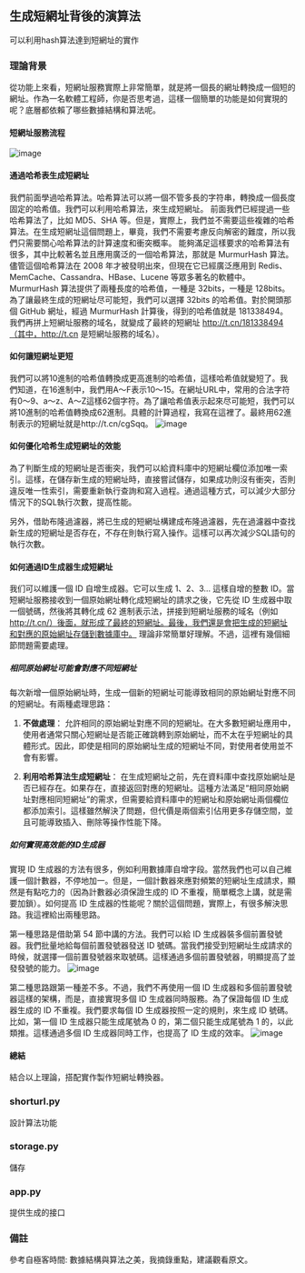 ## 生成短網址背後的演算法
可以利用hash算法達到短網址的實作
### 理論背景
從功能上來看，短網址服務實際上非常簡單，就是將一個長的網址轉換成一個短的網址。作為一名軟體工程師，你是否思考過，這樣一個簡單的功能是如何實現的呢？底層都依賴了哪些數據結構和算法呢。
#### 短網址服務流程
![image](https://github.com/patrick0516/alg112a/assets/109636871/cc89f041-a253-439f-b65e-c1a146c5f1de)
#### 通過哈希表生成短網址
我們前面學過哈希算法。哈希算法可以將一個不管多長的字符串，轉換成一個長度固定的哈希值。我們可以利用哈希算法，來生成短網址。
前面我們已經提過一些哈希算法了，比如 MD5、SHA 等。但是，實際上，我們並不需要這些複雜的哈希算法。在生成短網址這個問題上，畢竟，我們不需要考慮反向解密的難度，所以我們只需要關心哈希算法的計算速度和衝突概率。
能夠滿足這樣要求的哈希算法有很多，其中比較著名並且應用廣泛的一個哈希算法，那就是 MurmurHash 算法。儘管這個哈希算法在 2008 年才被發明出來，但現在它已經廣泛應用到 Redis、MemCache、Cassandra、HBase、Lucene 等眾多著名的軟體中。
MurmurHash 算法提供了兩種長度的哈希值，一種是 32bits，一種是 128bits。為了讓最終生成的短網址尽可能短，我們可以選擇 32bits 的哈希值。對於開頭那個 GitHub 網址，經過 MurmurHash 計算後，得到的哈希值就是 181338494。我們再拼上短網址服務的域名，就變成了最終的短網址 http://t.cn/181338494（其中，http://t.cn 是短網址服務的域名）。
#### 如何讓短網址更短
我們可以將10進制的哈希值轉換成更高進制的哈希值，這樣哈希值就變短了。我們知道，在16進制中，我們用A～F表示10～15。在網址URL中，常用的合法字符有0～9、a～z、A～Z這樣62個字符。為了讓哈希值表示起來尽可能短，我們可以將10進制的哈希值轉換成62進制。具體的計算過程，我寫在這裡了。最終用62進制表示的短網址就是http://t.cn/cgSqq。
![image](https://github.com/patrick0516/alg112a/assets/109636871/255c9c38-bf48-4788-b29d-d5383c10ace8)

#### 如何優化哈希生成短網址的效能
為了判斷生成的短網址是否衝突，我們可以給資料庫中的短網址欄位添加唯一索引。這樣，在儲存新生成的短網址時，直接嘗試儲存，如果成功則沒有衝突，否則違反唯一性索引，需要重新執行查詢和寫入過程。通過這種方式，可以減少大部分情況下的SQL執行次數，提高性能。

另外，借助布隆過濾器，將已生成的短網址構建成布隆過濾器，先在過濾器中查找新生成的短網址是否存在，不存在則執行寫入操作。這樣可以再次減少SQL語句的執行次數。

#### 如何通過ID生成器生成短網址
我们可以維護一個 ID 自增生成器。它可以生成 1、2、3… 這樣自增的整數 ID。當短網址服務接收到一個原始網址轉化成短網址的請求之後，它先從 ID 生成器中取一個號碼，然後將其轉化成 62 進制表示法，拼接到短網址服務的域名（例如 http://t.cn/）後面，就形成了最終的短網址。最後，我們還是會把生成的短網址和對應的原始網址存儲到數據庫中。
理論非常簡單好理解。不過，這裡有幾個細節問題需要處理。

##### 相同原始網址可能會對應不同短網址
每次新增一個原始網址時，生成一個新的短網址可能導致相同的原始網址對應不同的短網址。有兩種處理思路：

1. **不做處理**： 允許相同的原始網址對應不同的短網址。在大多數短網址應用中，使用者通常只關心短網址是否能正確跳轉到原始網址，而不太在乎短網址的具體形式。因此，即使是相同的原始網址生成的短網址不同，對使用者使用並不會有影響。

2. **利用哈希算法生成短網址**： 在生成短網址之前，先在資料庫中查找原始網址是否已經存在。如果存在，直接返回對應的短網址。這種方法滿足“相同原始網址對應相同短網址”的需求，但需要給資料庫中的短網址和原始網址兩個欄位都添加索引。這樣雖然解決了問題，但代價是兩個索引佔用更多存儲空間，並且可能導致插入、刪除等操作性能下降。

##### 如何實現高效能的ID生成器
實現 ID 生成器的方法有很多，例如利用數據庫自增字段。當然我們也可以自己維護一個計數器，不停地加一。但是，一個計數器來應對頻繁的短網址生成請求，顯然是有點吃力的（因為計數器必須保證生成的 ID 不重複，簡單概念上講，就是需要加鎖）。如何提高 ID 生成器的性能呢？關於這個問題，實際上，有很多解決思路。我這裡給出兩種思路。

第一種思路是借助第 54 節中講的方法。我們可以給 ID 生成器裝多個前置發號器。我們批量地給每個前置發號器發送 ID 號碼。當我們接受到短網址生成請求的時候，就選擇一個前置發號器來取號碼。這樣通過多個前置發號器，明顯提高了並發發號的能力。
![image](https://github.com/patrick0516/alg112a/assets/109636871/46cb6f48-6347-483d-b95c-8865605fcef4)

第二種思路跟第一種差不多。不過，我們不再使用一個 ID 生成器和多個前置發號器這樣的架構，而是，直接實現多個 ID 生成器同時服務。為了保證每個 ID 生成器生成的 ID 不重複。我們要求每個 ID 生成器按照一定的規則，來生成 ID 號碼。比如，第一個 ID 生成器只能生成尾號為 0 的，第二個只能生成尾號為 1 的，以此類推。這樣通過多個 ID 生成器同時工作，也提高了 ID 生成的效率。
![image](https://github.com/patrick0516/alg112a/assets/109636871/e38fab9c-e5f3-4445-9def-db842600ae7d)


#### 總結
結合以上理論，搭配實作製作短網址轉換器。

### shorturl.py
設計算法功能

### storage.py
儲存

### app.py
提供生成的接口

### 備註
參考自極客時間: 數據結構與算法之美，我摘錄重點，建議觀看原文。
